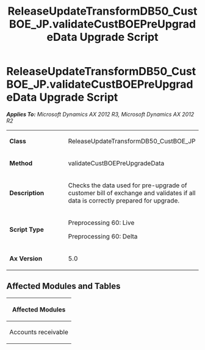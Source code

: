 ﻿---
title: ReleaseUpdateTransformDB50_CustBOE_JP.validateCustBOEPreUpgradeData Upgrade Script
TOCTitle: ReleaseUpdateTransformDB50_CustBOE_JP.validateCustBOEPreUpgradeData Upgrade Script
ms:assetid: 8e051f8e-fc27-992b-3845-f5f9e1bc3e83
ms:mtpsurl: https://msdn.microsoft.com/en-us/library/JJ736498(v=AX.60)
ms:contentKeyID: 49709686
ms.date: 05/18/2015
mtps_version: v=AX.60
---

# ReleaseUpdateTransformDB50\_CustBOE\_JP.validateCustBOEPreUpgradeData Upgrade Script 


_**Applies To:** Microsoft Dynamics AX 2012 R3, Microsoft Dynamics AX 2012 R2_

<table>
<colgroup>
<col style="width: 50%" />
<col style="width: 50%" />
</colgroup>
<tbody>
<tr class="odd">
<td><p><strong>Class</strong></p></td>
<td><p>ReleaseUpdateTransformDB50_CustBOE_JP</p></td>
</tr>
<tr class="even">
<td><p><strong>Method</strong></p></td>
<td><p>validateCustBOEPreUpgradeData</p></td>
</tr>
<tr class="odd">
<td><p><strong>Description</strong></p></td>
<td><p>Checks the data used for pre-upgrade of customer bill of exchange and validates if all data is correctly prepared for upgrade.</p></td>
</tr>
<tr class="even">
<td><p><strong>Script Type</strong></p></td>
<td><p>Preprocessing 60: Live</p>
<p>Preprocessing 60: Delta</p></td>
</tr>
<tr class="odd">
<td><p><strong>Ax Version</strong></p></td>
<td><p>5.0</p></td>
</tr>
</tbody>
</table>


## Affected Modules and Tables

<table>
<colgroup>
<col style="width: 100%" />
</colgroup>
<thead>
<tr class="header">
<th><p>Affected Modules</p></th>
</tr>
</thead>
<tbody>
<tr class="odd">
<td><p>Accounts receivable</p></td>
</tr>
</tbody>
</table>

  


